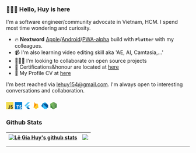 ### 👋👋👋 Hello, Huy is here 

I'm a software engineer/community advocate in Vietnam, HCM. I spend most time wondering and curiosity.

- 🔥 **Nextword** [Apple](https://apps.apple.com/vn/app/nextword/id1586762180)/[Android](https://play.google.com/store/apps/details?id=com.nextword.nextword)/[PWA-alpha](http://nextword-me-with-my-friends.web.app) build with **`Flutter`** with my colleagues.
- 📹 I'm also learning video editing skill aka 'AE, AI, Camtasia,...'
- 👨🏻‍💻 I’m looking to collaborate on open source projects
- 🥇 Certifications&honour are located at [here](https://github.com/HuyLG99/LeGiaHuy/tree/master/Certificate)
- 🎯 My Profile CV at [here](https://github.com/HuyLG99/HuyLG99/blob/master/LeGiaHuy_CV.pdf)

<div>
    I'm best reached via <a href="mailto:legiahuy.dev@gmail.com"/>lehuy154@gmail.com</a>. I'm always open to interesting conversations and collaboration.
</div>
 
 ###
<code><img height="20" src="https://raw.githubusercontent.com/github/explore/80688e429a7d4ef2fca1e82350fe8e3517d3494d/topics/javascript/javascript.png"></code>
<code><img height="20" src="https://raw.githubusercontent.com/github/explore/80688e429a7d4ef2fca1e82350fe8e3517d3494d/topics/typescript/typescript.png"></code>
<code><img height="20" src="https://raw.githubusercontent.com/github/explore/80688e429a7d4ef2fca1e82350fe8e3517d3494d/topics/flutter/flutter.png"></code>
<code><img height="20" src="https://raw.githubusercontent.com/github/explore/80688e429a7d4ef2fca1e82350fe8e3517d3494d/topics/firebase/firebase.png"></code>
<code><img height="20" src="https://raw.githubusercontent.com/github/explore/80688e429a7d4ef2fca1e82350fe8e3517d3494d/topics/dart/dart.png"></code>
<code><img height="20" src="https://raw.githubusercontent.com/github/explore/80688e429a7d4ef2fca1e82350fe8e3517d3494d/topics/nodejs/nodejs.png"></code> 

### Github Stats

| <a href="https://github.com/anuraghazra/github-readme-stats"><img align="center" src="https://github-readme-stats.vercel.app/api?username=Huylg99&show_icons=true&include_all_commits=true&theme=tokyonight&hide_border=true" alt="Lê Gia Huy's github stats" /></a> | <a href="https://github.com/anuraghazra/github-readme-stats"><img align="center" src="https://github-readme-stats.vercel.app/api/top-langs/?username=HuyLG99&layout=compact&theme=buefy&hide_border=true" /></a> |
| ------------- | ------------- |


----
